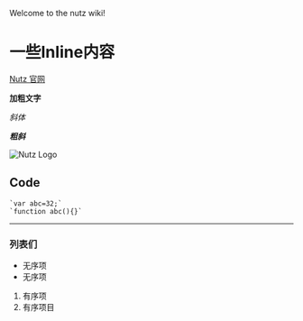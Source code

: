Welcome to the nutz wiki!

# 一些Inline内容
[Nutz 官网](http://nutzam.com)

**加粗文字**

_斜体_

**_粗斜_**

![Nutz Logo](http://nutzam.com/img/nutz.png)

## Code

    `var abc=32;`
    `function abc(){}`
***
### 列表们
* 无序项
* 无序项
1. 有序项
2. 有序项目